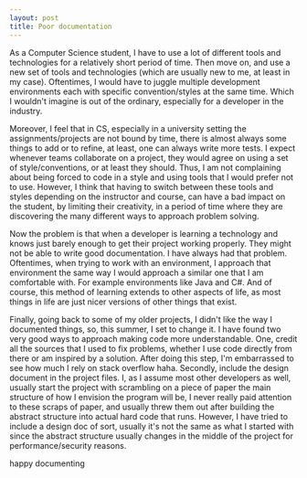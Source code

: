 ```yaml
---
layout: post
title: Poor documentation
---
```


As a Computer Science student, I have to use a lot of different tools and technologies for a relatively short period of time. Then move on, and use a new set of tools and technologies (which are usually new to me, at least in my case). Oftentimes, I would have to juggle multiple development environments each with specific convention/styles at the same time. Which I wouldn't imagine is out of the ordinary, especially for a developer in the industry.

Moreover, I feel that in CS, especially in a university setting the assignments/projects are not bound by time, there is almost always some things to add or to refine, at least, one can always write more tests. I expect whenever teams collaborate on a project, they would agree on using a set of style/conventions, or at least they should. Thus, I am not complaining about being forced to code in a style and using tools that I would prefer not to use. However, I think that having to switch between these tools and styles depending on the instructor and course, can have a bad impact on the student, by limiting their creativity, in a period of time where they are discovering the many different ways to approach problem solving.

Now the problem is that when a developer is learning a technology and knows just barely enough to get their project working properly. They might not be able to write good documentation. I have always had that problem. Oftentimes, when trying to work with an environment, I approach that environment the same way I would approach a similar one that I am comfortable with. For example environments like Java and C#. And of course, this method of learning extends to other aspects of life, as most things in life are just nicer versions of other things that exist.

Finally, going back to some of my older projects, I didn't like the way I documented things, so, this summer, I set to change it. I have found two very good ways to approach making code more understandable. One, credit all the sources that I used to fix problems, whether I use code directly from there or am inspired by a solution. After doing this step, I'm embarrassed to see how much I rely on stack overflow haha. Secondly, include the design document in the project files. I, as I assume most other developers as well, usually start the project with scrambling on a piece of paper the main structure of how I envision the program will be, I never really paid attention to these scraps of paper, and usually threw them out after building the abstract structure into actual hard code that runs. However, I have tried to include a design doc of sort, usually it's not the same as what I started with since the abstract structure usually changes in the middle of the project for performance/security reasons.

happy documenting
